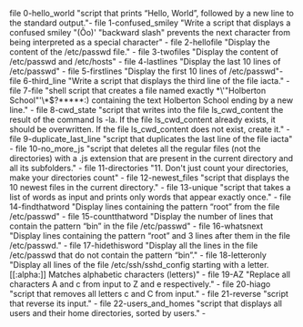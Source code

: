 file 0-hello_world "script that prints “Hello, World”, followed by a new line to the standard output."-
file 1-confused_smiley "Write a script that displays a confused smiley "(Ôo)' "backward slash" prevents the next character from being interpreted as a special character" -
file 2-hellofile "Display the content of the /etc/passwd file." -
file 3-twofiles "Display the content of /etc/passwd and /etc/hosts" -
file 4-lastlines "Display the last 10 lines of /etc/passwd" -
file 5-firstlines "Display the first 10 lines of /etc/passwd"- 
file 6-third_line "Write a script that displays the third line of the file iacta." -
file 7-file "shell script that creates a file named exactly \*\\'"Holberton School"\'\\*$\?\*\*\*\*\*:) containing the text Holberton School ending by a new line." -
file 8-cwd_state "script that writes into the file ls_cwd_content the result of the command ls -la. If the file ls_cwd_content already exists, it should be overwritten. If the file ls_cwd_content does not exist, create it." - 
file 9-duplicate_last_line "script that duplicates the last line of the file iacta" -
file 10-no_more_js "script that deletes all the regular files (not the directories) with a .js extension that are present in the current directory and all its subfolders." -
file 11-directories "11. Don't just count your directories, make your directories count" -
file 12-newest_files "script that displays the 10 newest files in the current directory." -
file 13-unique "script that takes a list of words as input and prints only words that appear exactly once." -
file 14-findthatword "Display lines containing the pattern “root” from the file /etc/passwd" -
file 15-countthatword "Display the number of lines that contain the pattern “bin” in the file /etc/passwd" - 
file 16-whatsnext "Display lines containing the pattern “root” and 3 lines after them in the file /etc/passwd." -
file 17-hidethisword "Display all the lines in the file /etc/passwd that do not contain the pattern “bin”." -
file 18-letteronly "Display all lines of the file /etc/ssh/sshd_config starting with a letter. [[:alpha:]] Matches alphabetic characters (letters)" -
file 19-AZ "Replace all characters A and c from input to Z and e respectively." -
file 20-hiago "script that removes all letters c and C from input." -
file 21-reverse "script that reverse its input." -
file 22-users_and_homes "script that displays all users and their home directories, sorted by users." -

